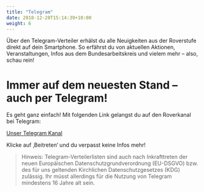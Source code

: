 ```yaml
---
title: "Telegram"
date: 2018-12-28T15:14:39+10:00
weight: 6
---
```


Über den Telegram-Verteiler erhälst du alle Neuigkeiten aus der Roverstufe direkt auf dein Smartphone. So erfährst du von aktuellen Aktionen, Veranstaltungen, Infos aus dem Bundesarbeitskreis und vielem mehr – also, schau rein!

# Immer auf dem neuesten Stand – auch per Telegram!

Es geht ganz einfach! Mit folgenden Link gelangst du auf den Roverkanal bei Telegram:

[Unser Telegram Kanal](https://t.me/roverstufe)

Klicke auf ‚Beitreten‘ und du verpasst keine Infos mehr!

> Hinweis: Telegram-Verteilerlisten sind auch nach Inkrafttreten der neuen Europäischen Datenschutzgrundverordnung (EU-DSGVO) bzw. des für uns geltenden Kirchlichen Datenschutzgesetzes (KDG) zulässig. Ihr müsst allerdings für die Nutzung von Telegram mindestens 16 Jahre alt sein.
